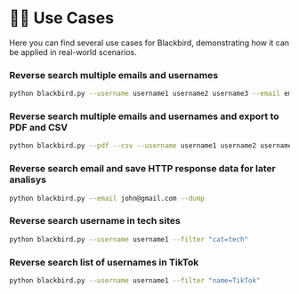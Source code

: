 # 👷‍♀️ Use Cases

Here you can find several use cases for Blackbird, demonstrating how it can be applied in real-world scenarios.

### Reverse search multiple emails and usernames

```bash
python blackbird.py --username username1 username2 username3 --email email@email email1@email email2@email
```

### Reverse search multiple emails and usernames and export to PDF and CSV

```bash
python blackbird.py --pdf --csv --username username1 username2 username3 --email email@email.com email1@email.com email2@email.com
```

### Reverse search email and save HTTP response data for later analisys

```bash
python blackbird.py --email john@gmail.com --dump
```

### Reverse search username in tech sites

```bash
python blackbird.py --username username1 --filter "cat=tech"
```

### Reverse search list of usernames in TikTok

```bash
python blackbird.py --username username1 --filter "name=TikTok"
```

